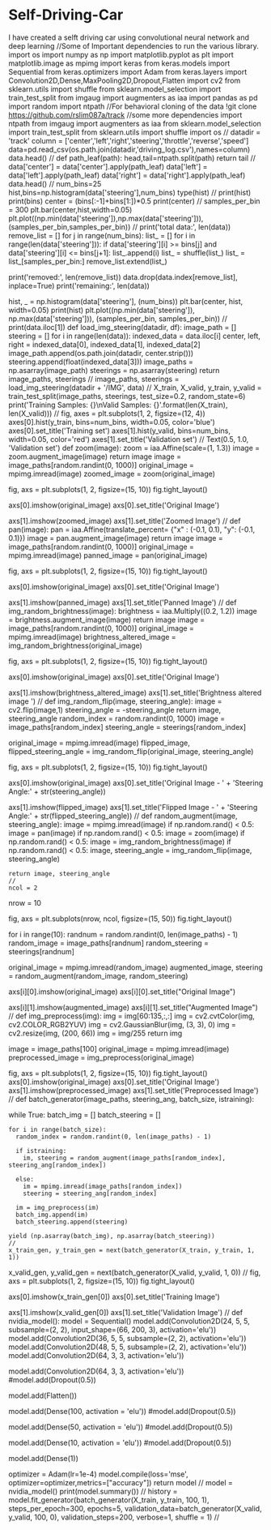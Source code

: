 # Self-Driving-Car
I have created a selft driving car using convolutional neural network and deep learning
//Some of Important dependencies to run the various library.
import os
import numpy as np
import matplotlib.pyplot as plt
import matplotlib.image as mpimg
import keras
from keras.models import Sequential
from keras.optimizers import Adam
from keras.layers import Convolution2D,Dense,MaxPooling2D,Dropout,Flatten
import cv2
from sklearn.utils import shuffle
from sklearn.model_selection import train_test_split
from imgaug import augmenters as iaa
import pandas as pd
import random
import ntpath
//For behavioral cloning of the data
!git clone https://github.com/rslim087a/track
//some more dependencies
import ntpath
from imgaug import augmenters as iaa
from sklearn.model_selection import train_test_split
from sklearn.utils import shuffle
import os
//
datadir = 'track'
column = ['center','left','right','steering','throttle','reverse','speed']
data=pd.read_csv(os.path.join(datadir,'driving_log.csv'),names=column)
data.head()
//
def path_leaf(path):
  head,tail=ntpath.split(path)
  return tail
//
data['center'] = data['center'].apply(path_leaf)
data['left'] = data['left'].apply(path_leaf)
data['right'] = data['right'].apply(path_leaf)
data.head()
//
num_bins=25
hist,bins=np.histogram(data['steering'],num_bins)
type(hist)
//
print(hist)
print(bins)
center = (bins[:-1]+bins[1:])*0.5
print(center)
//
samples_per_bin = 300
plt.bar(center,hist,width=0.05)
plt.plot((np.min(data['steering']),np.max(data['steering'])),(samples_per_bin,samples_per_bin))
//
print('total data:', len(data))
remove_list = []
for j in range(num_bins):
  list_ = []
  for i in range(len(data['steering'])):
    if data['steering'][i] >= bins[j] and data['steering'][i] <= bins[j+1]:
      list_.append(i)
  list_ = shuffle(list_)
  list_ = list_[samples_per_bin:]
  remove_list.extend(list_)
 
print('removed:', len(remove_list))
data.drop(data.index[remove_list], inplace=True)
print('remaining:', len(data))

hist, _ = np.histogram(data['steering'], (num_bins))
plt.bar(center, hist, width=0.05)
print(hist)
plt.plot((np.min(data['steering']), np.max(data['steering'])), (samples_per_bin, samples_per_bin))
//
print(data.iloc[1])
def load_img_steering(datadir, df):
  image_path = []
  steering = []
  for i in range(len(data)):
    indexed_data = data.iloc[i]
    center, left, right = indexed_data[0], indexed_data[1], indexed_data[2]
    image_path.append(os.path.join(datadir, center.strip()))
    steering.append(float(indexed_data[3]))
  image_paths = np.asarray(image_path)
  steerings = np.asarray(steering)
  return image_paths, steerings
  //
  image_paths, steerings = load_img_steering(datadir + '/IMG', data)
  //
  X_train, X_valid, y_train, y_valid = train_test_split(image_paths, steerings, test_size=0.2, random_state=6)
print('Training Samples: {}\nValid Samples: {}'.format(len(X_train), len(X_valid)))
//
fig, axes = plt.subplots(1, 2, figsize=(12, 4))
axes[0].hist(y_train, bins=num_bins, width=0.05, color='blue')
axes[0].set_title('Training set')
axes[1].hist(y_valid, bins=num_bins, width=0.05, color='red')
axes[1].set_title('Validation set')
//
Text(0.5, 1.0, 'Validation set')
def zoom(image):
  zoom = iaa.Affine(scale=(1, 1.3))
  image = zoom.augment_image(image)
  return image
image = image_paths[random.randint(0, 1000)]
original_image = mpimg.imread(image)
zoomed_image = zoom(original_image)

fig, axs = plt.subplots(1, 2, figsize=(15, 10))
fig.tight_layout()

axs[0].imshow(original_image)
axs[0].set_title('Original Image')

axs[1].imshow(zoomed_image)
axs[1].set_title('Zoomed Image')
//
def pan(image):
  pan = iaa.Affine(translate_percent= {"x" : (-0.1, 0.1), "y": (-0.1, 0.1)})
  image = pan.augment_image(image)
  return image
image = image_paths[random.randint(0, 1000)]
original_image = mpimg.imread(image)
panned_image = pan(original_image)

fig, axs = plt.subplots(1, 2, figsize=(15, 10))
fig.tight_layout()

axs[0].imshow(original_image)
axs[0].set_title('Original Image')

axs[1].imshow(panned_image)
axs[1].set_title('Panned Image')
//
def img_random_brightness(image):
    brightness = iaa.Multiply((0.2, 1.2))
    image = brightness.augment_image(image)
    return image
image = image_paths[random.randint(0, 1000)]
original_image = mpimg.imread(image)
brightness_altered_image = img_random_brightness(original_image)

fig, axs = plt.subplots(1, 2, figsize=(15, 10))
fig.tight_layout()

axs[0].imshow(original_image)
axs[0].set_title('Original Image')

axs[1].imshow(brightness_altered_image)
axs[1].set_title('Brightness altered image ')
//
def img_random_flip(image, steering_angle):
    image = cv2.flip(image,1)
    steering_angle = -steering_angle
    return image, steering_angle
random_index = random.randint(0, 1000)
image = image_paths[random_index]
steering_angle = steerings[random_index]


original_image = mpimg.imread(image)
flipped_image, flipped_steering_angle = img_random_flip(original_image, steering_angle)

fig, axs = plt.subplots(1, 2, figsize=(15, 10))
fig.tight_layout()

axs[0].imshow(original_image)
axs[0].set_title('Original Image - ' + 'Steering Angle:' + str(steering_angle))

axs[1].imshow(flipped_image)
axs[1].set_title('Flipped Image - ' + 'Steering Angle:' + str(flipped_steering_angle))
//
def random_augment(image, steering_angle):
    image = mpimg.imread(image)
    if np.random.rand() < 0.5:
      image = pan(image)
    if np.random.rand() < 0.5:
      image = zoom(image)
    if np.random.rand() < 0.5:
      image = img_random_brightness(image)
    if np.random.rand() < 0.5:
      image, steering_angle = img_random_flip(image, steering_angle)
    
    return image, steering_angle
    //
    ncol = 2
nrow = 10

fig, axs = plt.subplots(nrow, ncol, figsize=(15, 50))
fig.tight_layout()

for i in range(10):
  randnum = random.randint(0, len(image_paths) - 1)
  random_image = image_paths[randnum]
  random_steering = steerings[randnum]
    
  original_image = mpimg.imread(random_image)
  augmented_image, steering = random_augment(random_image, random_steering)
    
  axs[i][0].imshow(original_image)
  axs[i][0].set_title("Original Image")
  
  axs[i][1].imshow(augmented_image)
  axs[i][1].set_title("Augmented Image")
  //
  def img_preprocess(img):
    img = img[60:135,:,:]
    img = cv2.cvtColor(img, cv2.COLOR_RGB2YUV)
    img = cv2.GaussianBlur(img,  (3, 3), 0)
    img = cv2.resize(img, (200, 66))
    img = img/255
    return img
  
  
  
image = image_paths[100]
original_image = mpimg.imread(image)
preprocessed_image = img_preprocess(original_image)

fig, axs = plt.subplots(1, 2, figsize=(15, 10))
fig.tight_layout()
axs[0].imshow(original_image)
axs[0].set_title('Original Image')
axs[1].imshow(preprocessed_image)
axs[1].set_title('Preprocessed Image')
//
def batch_generator(image_paths, steering_ang, batch_size, istraining):
  
  while True:
    batch_img = []
    batch_steering = []
    
    for i in range(batch_size):
      random_index = random.randint(0, len(image_paths) - 1)
      
      if istraining:
        im, steering = random_augment(image_paths[random_index], steering_ang[random_index])
     
      else:
        im = mpimg.imread(image_paths[random_index])
        steering = steering_ang[random_index]
      
      im = img_preprocess(im)
      batch_img.append(im)
      batch_steering.append(steering)
      
    yield (np.asarray(batch_img), np.asarray(batch_steering))
    //
    x_train_gen, y_train_gen = next(batch_generator(X_train, y_train, 1, 1))
x_valid_gen, y_valid_gen = next(batch_generator(X_valid, y_valid, 1, 0))
//
fig, axs = plt.subplots(1, 2, figsize=(15, 10))
fig.tight_layout()

axs[0].imshow(x_train_gen[0])
axs[0].set_title('Training Image')

axs[1].imshow(x_valid_gen[0])
axs[1].set_title('Validation Image')
//
def nvidia_model():
  model = Sequential()
  model.add(Convolution2D(24, 5, 5, subsample=(2, 2), input_shape=(66, 200, 3), activation='elu'))
  model.add(Convolution2D(36, 5, 5, subsample=(2, 2), activation='elu'))
  model.add(Convolution2D(48, 5, 5, subsample=(2, 2), activation='elu'))
  model.add(Convolution2D(64, 3, 3, activation='elu'))
  
  model.add(Convolution2D(64, 3, 3, activation='elu'))
  #model.add(Dropout(0.5))
  
  
  model.add(Flatten())
  
  model.add(Dense(100, activation = 'elu'))
  #model.add(Dropout(0.5))
  
  model.add(Dense(50, activation = 'elu'))
  #model.add(Dropout(0.5))
  
  model.add(Dense(10, activation = 'elu'))
  #model.add(Dropout(0.5))

  model.add(Dense(1))
  
  optimizer = Adam(lr=1e-4)
  model.compile(loss='mse', optimizer=optimizer,metrics=["accuracy"])
  return model
  //
  model = nvidia_model()
print(model.summary())
//
history = model.fit_generator(batch_generator(X_train, y_train, 100, 1),
                                  steps_per_epoch=300, 
                                  epochs=5,
                                  validation_data=batch_generator(X_valid, y_valid, 100, 0),
                                  validation_steps=200,
                                  verbose=1,
                                  shuffle = 1)
//
